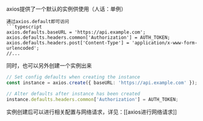 axios提供了一个默认的实例供使用（人话：单例）
```
通过axios.default即可访问
```typescript
axios.defaults.baseURL = 'https://api.example.com'; axios.defaults.headers.common['Authorization'] = AUTH_TOKEN; axios.defaults.headers.post['Content-Type'] = 'application/x-www-form-urlencoded';
//...
```
同时，也可以另外创建一个实例出来
```typescript
// Set config defaults when creating the instance 
const instance = axios.create({ baseURL: 'https://api.example.com' }); 

// Alter defaults after instance has been created 
instance.defaults.headers.common['Authorization'] = AUTH_TOKEN;
```
实例创建后可以进行相关配置与网络请求，详见：[[axios进行网络请求]]
